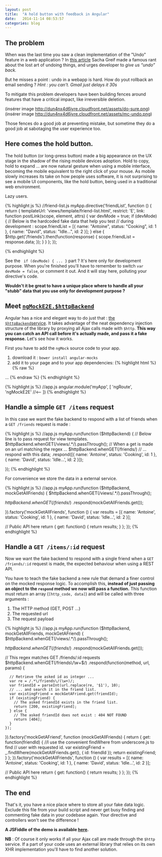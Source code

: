 ```yaml
---
layout: post
title:  "A hold button with feedback in Angular"
date:   2014-11-14 08:53:57
categories: blog
---
```


## The problem

When was the last time you saw a clean implementation of the "Undo" feature in a web application ? In [this article](http://sachagreif.com/undo/) Sacha Greif made a famous rant about the lost art of undoing things, and urges developer to _give us “undo” back._ 

But he misses a point : undo in a webapp is hard. How do yout rollback an email sending ? _Hint : you can't. Gmail just delays it 30s_ 

To mitigate this problem developers have been building fences around features that have a critical impact, like irreversible deletion.

(insérer image http://dun4nx4d6jyre.cloudfront.net/assets/do-sure.png)
(insérer image http://dun4nx4d6jyre.cloudfront.net/assets/mc-undo.png)

Those fences do a good job at preventing mistake, but sometime they do a good job at sabotaging the user experience too.

## Here comes the hold button.

The hold button (or long-press button) made a big appearance on the UX stage in the shadow of the rising mobile devices adoption. Hold to copy, hold to expand ... are now natural gesture when using a mobile interface, becoming the mobile equivalent to the right click of your mouse. As mobile slowly increases its take on how people uses software, it is not surprising to see a mobile UI components, like the hold button, being used in a traditional web environment.




<!-- 

This article is aimed at developer that are too lazy to do it, but lacks a better option than confirmation popup _à la Mailchimp_ .


 -->

Lazy users.

{% highlight js %}
//friend-list.js
myApp.directive('friendList', function () {
  return {
    templateUrl: 'views/template/friend-list.html',
    restrict: 'E',
    link: function postLink(scope, element, attrs) {
      var devMode = true;
      if (devMode) {
        // Below is the hardcoded fake data that help you test 
        // during development : 
        scope.friendList = [{
          name: "Antoine",
          status: "Cooking",
          id: 1
        }, {
          name: "David",
          status: "Idle...",
          id: 2
        }];
      } else {
        $http.get('/friends').then(function(response) {
          scope.friendList = response.data;
        });
      }
    }
  };
});

{% endhighlight %}

See the ``` if (devMode) { ... }``` part ? It's here only for development purpose.
When you're finished you'll have to remember to switch ``` var devMode = false ```, or comment it out. And it will stay here, polluting your directive's code. 

__Wouldn't it be great to have a unique place where to handle all your "stubb" data that you use only for development purpose ?__

## Meet [`ngMockE2E.$httpBackend`](https://docs.angularjs.org/api/ngMockE2E/service/$httpBackend)

Angular has a nice and elegant way to do just that : [the ```$httpBackend```service](https://docs.angularjs.org/api/ngMockE2E/service/$httpBackend). It takes advantage of the neat dependency injection structure of the library by proxying all Ajax calls made with ```$http```. __This way you can catch an API call before it's actually made, and pass it a fake response.__ Let's see how it works.

First you have to add the `ngMock` source code to your app.

1.  download it : `bower install angular-mocks`
2.  add it to your page and to your app dependencies:
{% highlight html %}
{% raw %}
<!-- index.html -->

<script src="bower_components/angular/angular.js"></script>
<script src="bower_components/angular-mocks/angular-mocks.js"></script>
...
{% endraw %}
{% endhighlight %}

{% highlight js %}
//app.js
angular.module('myApp', [
  'ngRoute',
  'ngMockE2E' //<-- 
])
{% endhighlight %}

## Handle a simple `GET /items` request

In this case we want the fake backend to respond with a list of friends when a `GET /friends` request is made :

{% highlight js %}
//app.js
myApp.run(function ($httpBackend) {
  // Below line is to pass request for view templates.
  $httpBackend.whenGET(/views\/.*/).passThrough();
  // When a get is made on an url matching the regex ... 
  $httpBackend.whenGET(/friends/)
    // ... respond with this data;
    .respond([{
      name: 'Antoine',
      status: 'Cooking',
      id: 1
    }, {
      name: 'David',
      status: 'Idle...',
      id: 2
    }]);

});
{% endhighlight %}

For convenience we store the data in a external service.

{% highlight js %}
//app.js
myApp.run(function ($httpBackend, mockGetAllFriends) {
  $httpBackend.whenGET(/views\/.*/).passThrough();

  $httpBackend.whenGET(/friends$/)
    .respond(mockGetAllFriends.get());

}).factory('mockGetAllFriends', function () {
  var results = [{
    name: 'Antoine',
    status: 'Cooking',
    id: 1
  }, {
    name: 'David',
    status: 'Idle...',
    id: 2
  }];

  // Public API here
  return {
    get: function() {
      return results;
    }
  };
});
{% endhighlight %}


## Handle a `GET /items/:id` request

Now we want the fake backend to respond with a single friend when a `GET /friends/:id` request is made, the expected behaviour when using a REST API.

You have to teach the fake backend a new rule that demand a finer control on the mocked response logic. To accomplish this, __instead of just passing an object to the `respond` method we now will pass a function.__ This function must return an array (`[http_code, data]`) and will be called with three arguments :

1.  The HTTP method (GET, POST ...)
2.  The requested url
3.  The request payload

{% highlight js %}
//app.js
myApp.run(function ($httpBackend, mockGetAllFriends, mockGetAFriend) {
  $httpBackend.whenGET(/views\/.*/).passThrough();

  $httpBackend.whenGET(/friends$/)
    .respond(mockGetAllFriends.get());

  // This regex matches GET /friends/:id requests
  $httpBackend.whenGET(/friends\/\w+$/)
    .respond(function(method, url, params) {

      // Retrieve the asked id as integer ...
      var re = /.*\/friends\/(\w+)/;
      var friendId = parseInt(url.replace(re, '$1'), 10);
      // ... and search it in the friend list.
      var existingFriend = mockGetAFriend.get(friendId);
      if (existingFriend) {
        // The asked friendId exists in the friend list.
        return [200, existingFriend];
      } else {
        // The asked friendId does not exist : 404 NOT FOUND
        return [404]; 
      }
    });

}).factory('mockGetAFriend', function (mockGetAllFriends) {
  return {
    get: function(friendId) {
      //I use the convenient findWhere from underscore.js to find
      // user with requested id.
      var existingFriend = _.findWhere(mockGetAllFriends.get(), {
        id: friendId
      });
      return existingFriend;
    }
  };
}).factory('mockGetAllFriends', function () {
  var results = [{
    name: 'Antoine',
    status: 'Cooking',
    id: 1
  }, {
    name: 'David',
    status: 'Idle...',
    id: 2
  }];

  // Public API here
  return {
    get: function() {
      return results;
    }
  };
});
{% endhighlight %}


## The end


That's it, you have a nice place where to store all your fake data logic. Exclude this file from your build script and never get busy finding and commenting fake data in your codebase again. Your directive and controllers won't see the difference !

__A JSFiddle of the demo is available [here](http://jsfiddle.net/antoinebc/sr5wL02a/).__

__NB__ : Of course it only works if all your Ajax call are made through the ```$http``` service. If a part of your code uses an external library that relies on its own XHR implementation you'll have to find another solution.


